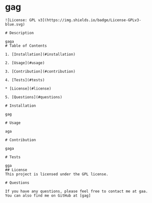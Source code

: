 # gag
    ![License: GPL v3](https://img.shields.io/badge/License-GPLv3-blue.svg)

    # Description

    gaga
    # Table of Contents

    1. [Installation](#installation)

    2. [Usage](#usage)
    
    3. [Contribution](#contribution)
    
    4. [Tests](#tests)
    
    * [License](#license)

    5. [Questions](#questions)

    # Installation

    gag

    # Usage

    aga

    # Contribution

    gaga

    # Tests

    gga
    ## License
    This project is licensed under the GPL license.

    # Questions

    If you have any questions, please feel free to contact me at gaa.
    You can also find me on GitHub at [gag]
